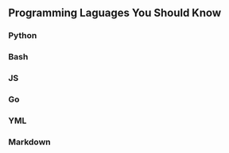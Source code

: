 ## Programming Laguages You Should Know

### Python

### Bash

### JS

### Go

### YML

### Markdown